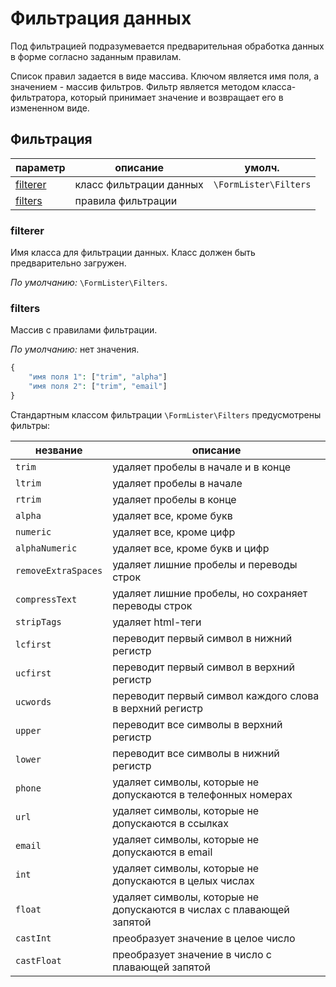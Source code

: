 # Фильтрация данных

Под фильтрацией подразумевается предварительная обработка данных в форме согласно заданным правилам.


Список правил задается в виде массива. Ключом является имя поля, а значением - массив фильтров. Фильтр является методом класса-фильтратора, который принимает значение и возвращает его в измененном виде.

## Фильтрация

| параметр                    | описание                | умолч.                |
| --------------------------- | ----------------------- | --------------------- |
| [filterer](#param_filterer) | класс фильтрации данных | `\FormLister\Filters` |
| [filters](#param_filters)   | правила фильтрации      |                       |

### <a name="param_filterer"></a> filterer

Имя класса для фильтрации данных. Класс должен быть предварительно загружен.

_По умолчанию:_ `\FormLister\Filters`.

### <a name="param_filters"></a> filters

Массив с правилами фильтрации.

_По умолчанию:_ нет значения.
```php
{
    "имя поля 1": ["trim", "alpha"]
    "имя поля 2": ["trim", "email"]
}
```

Стандартным классом фильтрации `\FormLister\Filters` предусмотрены фильтры:

| незвание            | описание                                                             |
| ------------------- | -------------------------------------------------------------------- |
| `trim`              | удаляет пробелы в начале и в конце                                   |
| `ltrim`             | удаляет пробелы в начале                                             |
| `rtrim`             | удаляет пробелы в конце                                              |
| `alpha`             | удаляет все, кроме букв                                              |
| `numeric`           | удаляет все, кроме цифр                                              |
| `alphaNumeric`      | удаляет все, кроме букв и цифр                                       |
| `removeExtraSpaces` | удаляет лишние пробелы и переводы строк                              |
| `compressText`      | удаляет лишние пробелы, но сохраняет переводы строк                  |
| `stripTags`         | удаляет html-теги                                                    |
| `lcfirst`           | переводит первый символ в нижний регистр                             |
| `ucfirst`           | переводит первый символ в верхний регистр                            |
| `ucwords`           | переводит первый символ каждого слова в верхний регистр              |
| `upper`             | переводит все символы в верхний регистр                              |
| `lower`             | переводит все символы в нижний регистр                               |
| `phone`             | удаляет символы, которые не допускаются в телефонных номерах         |
| `url`               | удаляет символы, которые не допускаются в ссылках                    |
| `email`             | удаляет символы, которые не допускаются в email                      |
| `int`               | удаляет символы, которые не допускаются в целых числах               |
| `float`             | удаляет символы, которые не допускаются в числах с плавающей запятой |
| `castInt`           | преобразует значение в целое число                                   |
| `castFloat`         | преобразует значение в число с плавающей запятой                     |


